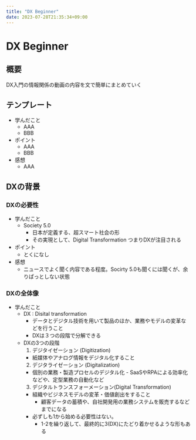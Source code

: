 ```yaml
---
title: "DX Beginner"
date: 2023-07-28T21:35:34+09:00
---
```


# DX Beginner

## 概要

DX入門の情報関係の動画の内容を文で簡単にまとめていく

## テンプレート

- 学んだこと
  - AAA
  - BBB
- ポイント
  - AAA
  - BBB
- 感想
  - AAA

## DXの背景

### DXの必要性

- 学んだこと
  - Society 5.0 
    - 日本が定義する、超スマート社会の形
    - その実現として、Digital Transformation つまりDXが注目される
- ポイント
  - とくになし
- 感想
  - ニュースでよく聞く内容である程度。Socirty 5.0も聞くには聞くが、余りぱっとしない状態

### DXの全体像

- 学んだこと
  - DX : Disital transformation
    - データとデジタル技術を用いて製品のほか、業務やモデルの変革などを行うこと
    - DXは３つの段階で分解できる
  - DXの3つの段階
    1. デジタイゼーション (Digitization)
      - 紙媒体やアナログ情報をデジタル化すること
    2. デジタライゼーション (Digitalization)
      -  個別の業務・製造プロセルのデジタル化
        - SaaSやRPAによる効率化などや、定型業務の自動化など
    3. デジタルトランスフォーメーション(Digital Transformation)
      - 組織やビジネスモデルの変革・価値創出をすること
        - 顧客データの蓄積や、自社開発用の業務システムを販売するなどまでになる
    - 必ずしも1から始める必要性はない。
      - 1-2を繰り返して、最終的に3(DX)にたどり着かせるような形もある


